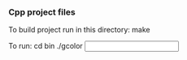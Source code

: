### Cpp project files

To build project run in this directory:
make 

To run:
cd bin
./gcolor <input file> <output file>  
